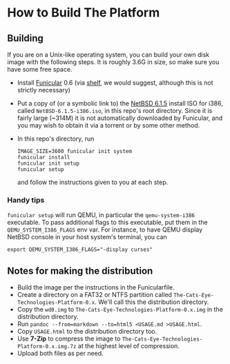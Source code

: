 How to Build The Platform
=========================

Building
--------

If you are on a Unix-like operating system, you can build your own disk
image with the following steps.  It is roughly 3.6G in size, so make sure
you have some free space.

*   Install [Funicular][] 0.6 (via [shelf][], we would suggest,
    although this is not strictly necessary)
*   Put a copy of (or a symbolic link to) the
    [NetBSD 6.1.5](http://www.netbsd.org/releases/formal-6/NetBSD-6.1.5.html)
    install ISO for i386, called `NetBSD-6.1.5-i386.iso`, in this repo's
    root directory.  Since it is fairly large (~314M) it is not automatically
    downloaded by Funicular, and you may wish to obtain it via a torrent or
    by some other method.
*   In this repo's directory, run
    
        IMAGE_SIZE=3600 funicular init system
        funicular install
        funicular init setup
        funicular setup
    
    and follow the instructions given to you at each step.

### Handy tips

`funicular setup` will run QEMU, in particular the `qemu-system-i386`
executable.  To pass additional flags to this executable, put them in
the `QEMU_SYSTEM_I386_FLAGS` env var.  For instance, to have QEMU
display NetBSD console in your host system's terminal, you can

    export QEMU_SYSTEM_I386_FLAGS="-display curses"

[shelf]: https://github.com/catseye/shelf/
[Funicular]: https://github.com/catseye/Funicular/

Notes for making the distribution
---------------------------------

*   Build the image per the instructions in the Funicularfile.
*   Create a directory on a FAT32 or NTFS partition called
    `The-Cats-Eye-Technologies-Platform-0.x`.  We'll call this the
    distribution directory.
*   Copy the `wd0.img` to `The-Cats-Eye-Technologies-Platform-0.x.img`
    in the distribution directory.
*   Run `pandoc --from=markdown --to=html5 <USAGE.md >USAGE.html`.
*   Copy `USAGE.html` to the distribution directory too.
*   Use **7-Zip** to compress the image to
    `The-Cats-Eye-Technologies-Platform-0.x.img.7z` at the highest
    level of compression.
*   Upload both files as per need.
